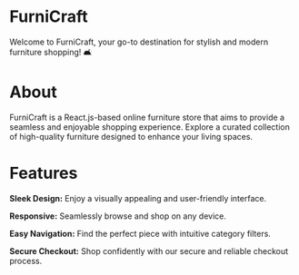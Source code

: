 # FurniCraft

Welcome to FurniCraft, your go-to destination for stylish and modern furniture shopping! 🛋️

# About
FurniCraft is a React.js-based online furniture store that aims to provide a seamless and enjoyable shopping experience. Explore a curated collection of high-quality furniture designed to enhance your living spaces.

# Features
**Sleek Design:** Enjoy a visually appealing and user-friendly interface.

**Responsive:** Seamlessly browse and shop on any device.

**Easy Navigation:** Find the perfect piece with intuitive category filters.

**Secure Checkout:** Shop confidently with our secure and reliable checkout process.
